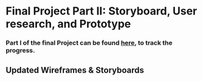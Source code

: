 # Final Project Part II: Storyboard, User research, and Prototype
### Part I of the final Project can be found [here](https://ireneziyouli.github.io/data-visualization-portfolio/Final_project_idea), to track the progress.

## Updated Wireframes & Storyboards
